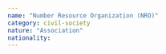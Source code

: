 ```yaml
---
name: "Number Resource Organization (NRO)"
category: civil-society
nature: "Association"
nationality: 
---
```

    